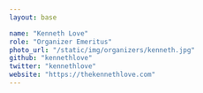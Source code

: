 ```yaml
---
layout: base

name: "Kenneth Love"
role: "Organizer Emeritus"
photo_url: "/static/img/organizers/kenneth.jpg"
github: "kennethlove"
twitter: "kennethlove"
website: "https://thekennethlove.com"
---
```

